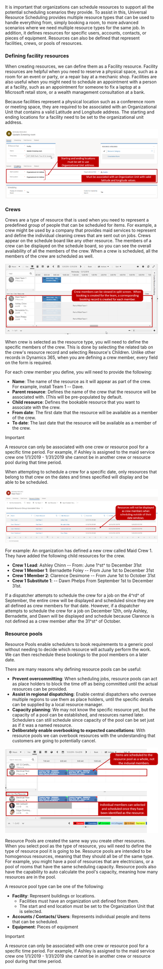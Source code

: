 It is important that organizations can schedule resources to support all
the potential scheduling scenarios they provide. To assist in this,
Universal Resource Scheduling provides multiple resource types that can
be used to handle everything from, simply booking a room, to more
advanced scenarios where we need multiple resource types for the same
job. In addition, it defines resources for specific users, accounts,
contacts, or pieces of equipment. Resources can also be defined that
represent facilities, crews, or pools of resources.

### Defining facility resources

When creating resources, we can define them as a Facility resource.
Facility resources are helpful when you need to reserve a physical
space, such as a room for an event or party, or a repair bay at a
mechanic shop. Facilities are also useful when you might need to
schedule an appointment with a person at a facility, such as an
appointment for someone to fix a laptop at a Microsoft retail store, or
a wealth management consultation at a bank.

Because facilities represent a physical location such as a conference
room or meeting space, they are required to be associated with an
Organizational Unit that contains a valid Latitude and Longitude
address. The starting and ending locations for a facility need to be set
to the organizational unit address.

![Defining facility resources](../media/URS-Unit4-1.png)

### Crews

Crews are a type of resource that is used when you need to represent a
predefined group of people that can be scheduled for items. For example,
a crew might be used by a company that provides maid services to
represent and define the individual cleaning crews that are sent out on
jobs. Crews appear on the schedule board like any other resource. The
members of a crew can be displayed on the schedule board, so you can see
the overall availability of all the members of the crew. When a crew is
scheduled, all the members of the crew are scheduled as well.

![Crews](../media/URS-Unit4-2.png)

When crew is selected as the resource type, you will need to define the
specific members of the crew. This is done by selecting the related tab
on the crew's resource record and selecting Resource's Children. Unlike
other records in Dynamics 365, when you are defining a crew member,
every field on the form is required.

For each crew member you define, you will need to provide the
following:

-   **Name**: The name of the resource as it will appear as part of the crew. For example, install Team 1 -- Dave.
-   **Parent resource**: Defines the name of the crew that the resource will be associated with. (This will be pre-populated by default.
-   **Child resource**: Defines the bookable resource that you want to associate with the crew.
-   **From date**: The first date that the resource will be available as a member of the crew.
-   **To date**: The last date that the resource will be available as a member of the crew.

>[!IMPORTANT]
>A resource can only be associated with one crew or resource pool for a specific time period. For example, if Ashley is
assigned to the maid service crew one 1/1/2019 - 1/31/2019 she cannot be in another crew or resource pool during that time period.

When attempting to schedule a crew for a specific date, only resources
that belong to that crew on the dates and times specified will display
and be able to be scheduled.

![Define Crew Members](../media/URS-Unit4-3.png)

For example:
An organization has defined a new crew called Maid Crew 1. They have
added the following child resources for the crew.

-   **Crew 1 Lead**: Ashley Chinn -- From: June 1^st^ to December 31st
-   **Crew 1 Member 1**: Bernadette Foley -- From June 1st to December 31st
-   **Crew 1 Member 2**: Clarence Desimone -- From June 1st to October 31st
-   **Crew 1 Substitute 1**: -- Dawn Phelps From September 1st to December 31st.

If a dispatcher attempts to schedule the crew for a job on the 4^rd^ of
September, the entire crew will be displayed and scheduled since they
are all defined as crew members for that date. However, if a dispatcher
attempts to schedule the crew for a job on December 12th, only Ashley,
Bernadette, and Dawn will be displayed and schedule because Clarence is
not defined as a crew member after the 31^st^ of October.

### Resource pools

Resource Pools enable schedulers to book requirements to a generic pool
without needing to decide which resource will actually perform the work.
We can then reschedule these bookings to the pool members on a later
date.

There are many reasons why defining resource pools can be useful: 

-   **Prevent overcommitting**: When scheduling jobs, resource pools can act as place holders to block the time off as being committed until the actual resources can be provided.
-   **Assist in regional dispatching**: Enable central dispatchers who oversee multiple regions to use them as place holders, until the specific details can be supplied by a local resource manager.
-   **Capacity planning**: We may not know the specific resource yet, but the capacity of a pool can be established, and resources named later. Schedulers can still schedule since capacity of the pool can be set just as if it was a named resource.
-   **Deliberately enable overbooking to expected cancellations**: With resource pools we can overbook resources with the understanding that customers are going to potentially cancel.

![Resource Pools](../media/URS-Unit4-4.png)

Resource Pools are created the same way you create other resources. When
you select pool as the type of resource, you will need to define the
type of resource pool it is going to be. Resource pools are intended to
be homogenous resources, meaning that they should all be of the same
type. For example, you might have a pool of resources that are
electricians, or a pool of rooms that have the same scheduling capacity.
Resource pools also have the capability to auto calculate the pool's
capacity, meaning how many resources are in the pool.

A resource pool type can be one of the following:
-   **Facility**: Represent buildings or locations.
    -   Facilities must have an organization unit defined from them.
    -   The start and end location must be set to the Organization Unit that is selected.
-   **Accounts / Contacts/ Users**: Represents individual people and items that can be scheduled.
-   **Equipment**: Pieces of equipment

> [!IMPORTANT] 
A resource can only be associated with one crew or resource pool for a specific time period. For example, if Ashley is
assigned to the maid service crew one 1/1/2019 - 1/31/2019 she cannot be in another crew or resource pool during that time period.
